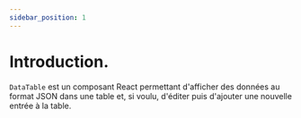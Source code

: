 ```yaml
---
sidebar_position: 1
---
```


# Introduction.

`DataTable` est un composant React permettant d'afficher des données au format JSON dans une table et, si voulu, d'éditer puis d'ajouter une nouvelle entrée à la table.
